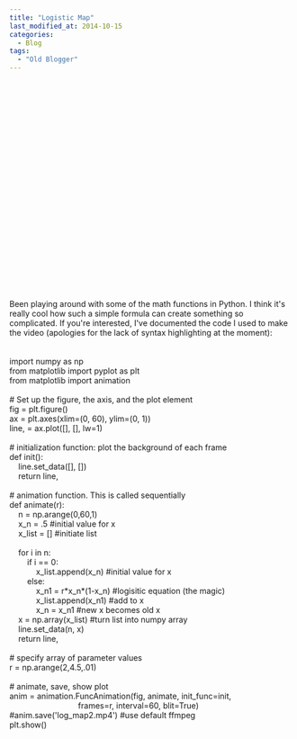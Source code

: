 ```yaml
---
title: "Logistic Map"
last_modified_at: 2014-10-15
categories:
  - Blog
tags:
  - "Old Blogger"
---
```

<link href="http://alexgorbatchev.com/pub/sh/current/styles/shCore.css" rel="stylesheet" type="text/css"></link> 
<link href="http://alexgorbatchev.com/pub/sh/current/styles/shThemeDefault.css" rel="stylesheet" type="text/css"></link> 
<script src="http://alexgorbatchev.com/pub/sh/current/scripts/shBrushPython.js" type="text/javascript"></script> 
<script language="javascript"> 
SyntaxHighlighter.config.bloggerMode = true;
SyntaxHighlighter.config.clipboardSwf = 'http://alexgorbatchev.com/pub/sh/current/scripts/clipboard.swf';
SyntaxHighlighter.all();
</script>
<br />
<div class="separator" style="clear: both; text-align: center;">
<object class="BLOG_video_class" contentid="8657c5108ff0b711" height="355" id="BLOG_video-8657c5108ff0b711" width="427"></object></div>
<br />
Been playing around with some of the math functions in Python. I think it's really cool how such a simple formula can create something so complicated. If you're interested, I've documented the code I used to make the video (apologies for the lack of syntax highlighting at the moment):
<br />
<br />
<br />
import numpy as np<br />
from matplotlib import pyplot as plt<br />
from matplotlib import animation<br />
<br />
# Set up the figure, the axis, and the plot element<br />
fig = plt.figure()<br />
ax = plt.axes(xlim=(0, 60), ylim=(0, 1))<br />
line, = ax.plot([], [], lw=1)<br />
<br />
# initialization function: plot the background of each frame<br />
def init():<br />
&nbsp; &nbsp; line.set_data([], [])<br />
&nbsp; &nbsp; return line,<br />
<br />
# animation function. This is called sequentially<br />
def animate(r):<br />
&nbsp; &nbsp; n = np.arange(0,60,1)<br />
&nbsp; &nbsp; x_n = .5 #initial value for x<br />
&nbsp; &nbsp; x_list = [] #initiate list<br />
<br />
&nbsp; &nbsp; for i in n:<br />
&nbsp; &nbsp; &nbsp; &nbsp; if i == 0:<br />
&nbsp; &nbsp; &nbsp; &nbsp; &nbsp; &nbsp; x_list.append(x_n) #initial value for x<br />
&nbsp; &nbsp; &nbsp; &nbsp; else:<br />
&nbsp; &nbsp; &nbsp; &nbsp; &nbsp; &nbsp; x_n1 = r*x_n*(1-x_n) #logisitic equation (the magic)<br />
&nbsp; &nbsp; &nbsp; &nbsp; &nbsp; &nbsp; x_list.append(x_n1) #add to x<br />
&nbsp; &nbsp; &nbsp; &nbsp; &nbsp; &nbsp; x_n = x_n1 #new x becomes old x<br />
&nbsp; &nbsp; x = np.array(x_list) #turn list into numpy array<br />
&nbsp; &nbsp; line.set_data(n, x)<br />
&nbsp; &nbsp; return line,<br />
<br />
# specify array of parameter values<br />
r = np.arange(2,4.5,.01)<br />
<br />
# animate, save, show plot<br />
anim = animation.FuncAnimation(fig, animate, init_func=init,<br />
&nbsp; &nbsp; &nbsp; &nbsp; &nbsp; &nbsp; &nbsp; &nbsp; &nbsp; &nbsp; &nbsp; &nbsp; &nbsp; &nbsp; &nbsp; &nbsp;frames=r, interval=60, blit=True)<br />
#anim.save('log_map2.mp4') #use default ffmpeg<br />
plt.show()
